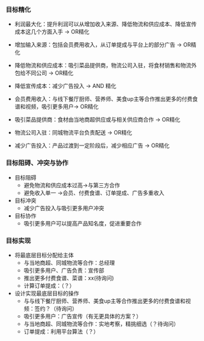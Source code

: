 ### 目标精化

* 利润最大化：提升利润可以从增加收入来源、降低物流和供应成本、降低宣传成本这几个方面入手 -> OR精化

* 增加输入来源：包括会员费用收入，从订单提成与平台上的部分广告 -> OR精化

* 降低物流和供应成本：吸引菜品提供商，物流公司入驻，将食材销售和物流外包给不同公司 -> OR精化

* 降低宣传成本：减少广告投入 -> AND 精化

* 会员费用收入：与线下餐厅厨师、营养师、美食up主等合作推出更多的付费食谱和视频，吸引更多用户-> OR精化

* 吸引菜品提供商：食材由当地商超供应或与相关供应商合作  -> OR精化

* 物流公司入驻：同城物流平台负责配送 -> OR精化

* 减少广告投入：产品过渡到一定阶段后，减少相应广告  -> OR精化 

  

### 目标阻碍、冲突与协作

* 目标阻碍
  * 避免物流和供应成本过高->与第三方合作
  * 避免收入单一 ->会员、付费食谱、订单提成、广告多重收入
* 目标冲突
  * 减少广告投入与吸引更多用户冲突
* 目标协作
  * 吸引更多用户可以提高产品知名度，促进重要合作

### 目标实现

* 将最底层目标分配给主体
  * 与当地商超、同城物流等合作：总经理
  * 吸引更多用户、广告负责：宣传部
  * 推出更多付费食谱、菜谱：xx(待询问)
  * 计算订单提成：（？）
* 设计实现最底层目标的操作
  * 与与线下餐厅厨师、营养师、美食up主等合作推出更多的付费食谱和视频：签约？（待询问）
  * 吸引更多用户：广告宣传（有无更具体的方案？）
  * 与当地商超、同城物流等合作：实地考察，精挑细选（？待询问）
  * 订单提成：利用平台算法（？）